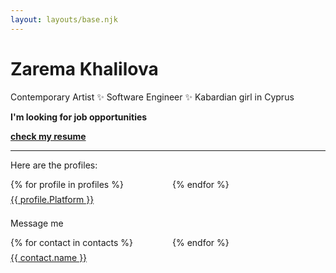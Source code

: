 ```yaml
---
layout: layouts/base.njk
---
```

<style>
  .links {
    list-style: none;
    padding: 0;
    columns: 2;
  }
  .links__item {
    padding: 0.5em 0;
  }
</style>
# Zarema Khalilova

Contemporary Artist ✨ Software Engineer ✨ Kabardian girl in Cyprus

**I'm looking for job opportunities**

**[check my resume](https://zmoki.xyz/resume)**

---

Here are the profiles:

<ul class="links">
  {% for profile in profiles %}<li class="links__item"><a rel="me" href="{{ profile.URL }}">{{ profile.Platform }}</a></li>{% endfor %}
</ul>

Message me

<ul class="links">
  {% for contact in contacts %}<li class="links__item"><a rel="me" href="{{ contact.url }}">{{ contact.name }}</a></li>{% endfor %}
</ul>
